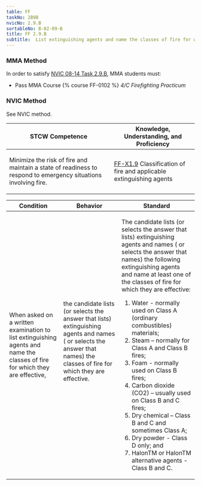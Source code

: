 ```yaml
---
table: FF
taskNo: 2B9B
nvicNo: 2.9.B 
sortableNo: B-02-09-B
title: FF 2.9.B 
subtitle:  List extinguishing agents and name the classes of fire for which they are effective
---
```



### MMA Method

In order to satisfy  [NVIC 08-14  Task  2.9.B]({{site.baseurl}}/assets/images/nvic-08-14.pdf), MMA students must:

* Pass MMA Course {% course FF-0102 %}  *4/C Firefighting Practicum*


### NVIC Method

<a onclick="togglevisibility('nvic_methods')" >See NVIC method.</a>

<div id='nvic_methods' class='hide'>

<table>
<thead>
<tr>
<th class='forty'> STCW Competence </th>
<th class='sixty'> Knowledge, Understanding, and Proficiency </th>
</tr>
</thead>




<tbody>
<tr><td markdown='1'>

Minimize the risk of fire and maintain a state of readiness to respond to emergency situations involving fire.

</td><td markdown='1'>

[FF-X1.9]({{site.baseurl}}/tables/612.html#FF-X1.9) Classification of fire and applicable extinguishing agents

</td></tr>


</tbody>
</table>


<table>
<thead>
<tr><th class='twenty'>  Condition </th><th class='twenty'> Behavior </th><th  class='sixty'>Standard </th></tr>
</thead>
<tbody >



<tr><td markdown='1'>

When asked on a written examination to list extinguishing agents and name the classes of fire for which they are effective,

</td><td markdown='1'>

the candidate lists (or selects the answer that lists) extinguishing agents and names ( or selects the answer that names) the classes of fire for which they are effective.

<br>

<div class="tooltip">
<span class="tooltiptext">
</span>
</div>


</td><td markdown='1'>

The candidate lists (or selects the answer that lists) extinguishing agents and names ( or selects the answer that names) the following extinguishing agents and name at least one of the classes of fire for which they are effective:
 
1.  Water - normally used on Class A (ordinary combustibles) materials; 
2.  Steam – normally for Class A and Class B fires; 
3.  Foam - normally used on Class B fires; 
4.  Carbon dioxide (CO2) – usually used on Class B and C fires; 
5.  Dry chemical – Class B and C and sometimes Class A; 
6.  Dry powder - Class D only; and 
7.  HalonTM or HalonTM alternative agents - Class B and C.

</td></tr>
</tbody>
</table>
</div>
